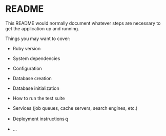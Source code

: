 # README

This README would normally document whatever steps are necessary to get the
application up and running.

Things you may want to cover:

* Ruby version

* System dependencies

* Configuration
* Database creation
* Database initialization

* How to run the test suite

* Services (job queues, cache servers, search engines, etc.)

* Deployment instructionsｑ
* ...
